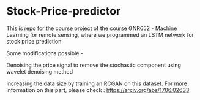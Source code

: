 # Stock-Price-predictor
This is repo for the course project of the course GNR652 - Machine Learning for remote sensing, where we programmed an LSTM network for stock price prediction

Some modifications possible - 

Denoising the price signal to remove the stochastic component using wavelet denoising method

Increasing the data size by training an RCGAN on this dataset. For more information on this part, please check : https://arxiv.org/abs/1706.02633

